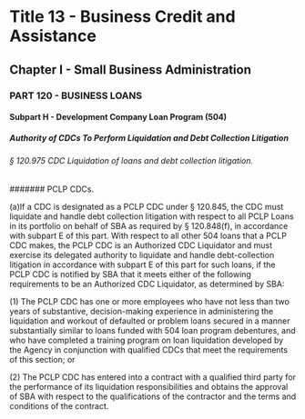 
# Title 13 - Business Credit and Assistance
## Chapter I - Small Business Administration
### PART 120 - BUSINESS LOANS
#### Subpart H - Development Company Loan Program (504)
##### Authority of CDCs To Perform Liquidation and Debt Collection Litigation
###### § 120.975 CDC Liquidation of loans and debt collection litigation.
####### PCLP CDCs.

(a)If a CDC is designated as a PCLP CDC under § 120.845, the CDC must liquidate and handle debt collection litigation with respect to all PCLP Loans in its portfolio on behalf of SBA as required by § 120.848(f), in accordance with subpart E of this part. With respect to all other 504 loans that a PCLP CDC makes, the PCLP CDC is an Authorized CDC Liquidator and must exercise its delegated authority to liquidate and handle debt-collection litigation in accordance with subpart E of this part for such loans, if the PCLP CDC is notified by SBA that it meets either of the following requirements to be an Authorized CDC Liquidator, as determined by SBA:

(1) The PCLP CDC has one or more employees who have not less than two years of substantive, decision-making experience in administering the liquidation and workout of defaulted or problem loans secured in a manner substantially similar to loans funded with 504 loan program debentures, and who have completed a training program on loan liquidation developed by the Agency in conjunction with qualified CDCs that meet the requirements of this section; or

(2) The PCLP CDC has entered into a contract with a qualified third party for the performance of its liquidation responsibilities and obtains the approval of SBA with respect to the qualifications of the contractor and the terms and conditions of the contract.

